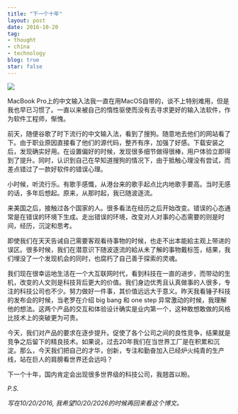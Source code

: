 ```yaml
---
title: "下一个十年"
layout: post
date: 2016-10-20
tag:
- thought
- china
- technology
blog: true
star: false
---
```


<img src="{{site.url}}/assets/images/ten-years.jpg" >

MacBook Pro上的中文输入法我一直在用MacOS自带的，谈不上特别难用，但是我也早已习惯了。一直以来被自己的惰性驱使而没有去寻求更好的输入法软件，作为软件工程师，惭愧。

前天，随便谷歌了时下流行的中文输入法，看到了搜狗。随意地去他们的网站看了下。由于职业原因直接看了他们的源代码，整齐有序，加强了好感。下载安装之后，发现确实好用。在设置偏好的时候，发现很多细节做得很棒，用户体验立即得到了提升。同时，认识到自己在早知道搜狗的情况下，由于抵触心理没有尝试，而差点错过了一款好软件的错误心理。

小时候，听流行乐。有歌手感慨，从港台来的歌手起点比内地歌手要高。当时无感的话，多年后想起。原来，从那时起，我已随波逐流。

来美国之后，接触过各个国家的人。很多看法在经历之后开始改变。错误的心态通常是在错误的环境下生成。走出错误的环境，改变对人对事的心态需要的则是时间，经历，沉淀和思考。

即使我们在天天告诫自己需要客观看待事物的时候，也走不出本能給主观上带进的误区。很多时候，我们在潜意识下随波逐流的給从未了解的事物戴标签，结果，我们埋没了一个发现机会的同时，也腐朽了自己善于探索的灵魂。

我们现在很幸运地生活在一个大互联网时代，看到科技在一直的进步，而带动的生机，改变的人文则是科技背后更大的价值。我们身边优秀且认真做事的人很多，专注的科技公司也不少。努力做好一件事，其价值远远大于意义。昨天我看锤子科技的发布会的时候，当老罗在介绍 big bang 和 one step 异常激动的时候，我理解他的想法。这两个产品的交互和体验设计确实是业内第一个，这种敢想敢做的风格比技术上的突破更为可贵。

今天，我们对产品的要求在逐步提升。促使了各个公司之间的良性竞争，结果就是竞争之后留下的精良技术。如果说，过去20年我们在当世界工厂是在积累和沉淀。那么，今天我们把自己的才华，创新，专注和勤奋加入已经炉火纯青的生产线，站在巨人的肩膀看世界还会远吗？

下一个十年，国内肯定会出现很多世界级的科技公司，我翘首以盼。

*P.S.*

*写在10/20/2016, 我希望10/20/2026的时候再回来看这个博文。*

